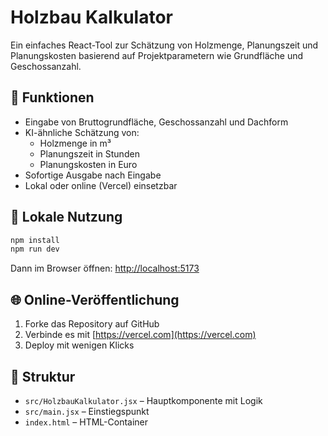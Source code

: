 # Holzbau Kalkulator

Ein einfaches React-Tool zur Schätzung von Holzmenge, Planungszeit und Planungskosten basierend auf Projektparametern wie Grundfläche und Geschossanzahl.

## 🔧 Funktionen

- Eingabe von Bruttogrundfläche, Geschossanzahl und Dachform
- KI-ähnliche Schätzung von:
  - Holzmenge in m³
  - Planungszeit in Stunden
  - Planungskosten in Euro
- Sofortige Ausgabe nach Eingabe
- Lokal oder online (Vercel) einsetzbar

## 🚀 Lokale Nutzung

```bash
npm install
npm run dev
```

Dann im Browser öffnen: [http://localhost:5173](http://localhost:5173)

## 🌐 Online-Veröffentlichung

1. Forke das Repository auf GitHub
2. Verbinde es mit [https://vercel.com](https://vercel.com)
3. Deploy mit wenigen Klicks

## 📂 Struktur

- `src/HolzbauKalkulator.jsx` – Hauptkomponente mit Logik
- `src/main.jsx` – Einstiegspunkt
- `index.html` – HTML-Container